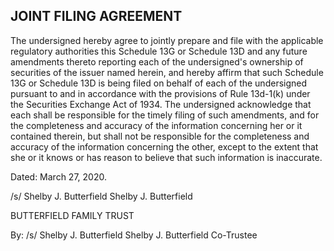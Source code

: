 ## JOINT FILING AGREEMENT

The undersigned hereby agree to jointly prepare and file with the applicable regulatory authorities this Schedule 13G or Schedule 13D and any future amendments thereto reporting each of the undersigned's ownership of securities of the issuer named herein, and hereby affirm that such Schedule 13G or Schedule 13D is being filed on behalf of each of the undersigned pursuant to and in accordance with the provisions of Rule 13d-1(k) under the Securities Exchange Act of 1934.  The undersigned acknowledge that each shall be responsible for the timely filing of such amendments, and for the completeness and accuracy of the information concerning her or it contained therein, but shall not be responsible for the completeness and accuracy of the information concerning the other, except to the extent that she or it knows or has reason to believe that such information is inaccurate.

Dated: March 27, 2020.

/s/ Shelby J. Butterfield Shelby J. Butterfield

BUTTERFIELD FAMILY TRUST

By: /s/ Shelby J. Butterfield Shelby J. Butterfield Co-Trustee
